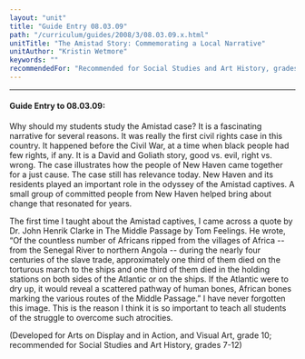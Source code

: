 ```yaml
---
layout: "unit"
title: "Guide Entry 08.03.09"
path: "/curriculum/guides/2008/3/08.03.09.x.html"
unitTitle: "The Amistad Story: Commemorating a Local Narrative"
unitAuthor: "Kristin Wetmore"
keywords: ""
recommendedFor: "Recommended for Social Studies and Art History, grades 7-12"
---
```

<body>
<hr/>
<h4>
Guide Entry to 08.03.09:
</h4>
<p>
Why should my students study the Amistad case? It is a fascinating narrative for several reasons. It was really the first civil rights case in this country. It happened before the Civil War, at a time when black people had few rights, if any. It is a David and Goliath story, good vs. evil, right vs. wrong. The case illustrates how the people of New Haven came together for a just cause. The case still has relevance today. New Haven and its residents played an important role in the odyssey of the Amistad captives. A small group of committed people from New Haven helped bring about change that resonated for years.
</p>
<p>
The first time I taught about the Amistad captives, I came across a quote by Dr. John Henrik Clarke in The Middle Passage by Tom Feelings. He wrote, “Of the countless number of Africans ripped from the villages of Africa -- from the Senegal River to northern Angola -- during the nearly four centuries of the slave trade, approximately one third of them died on the torturous march to the ships and one third of them died in the holding stations on both sides of the Atlantic or on the ships. If the Atlantic were to dry up, it would reveal a scattered pathway of human bones, African bones marking the various routes of the Middle Passage.” I have never forgotten this image. This is the reason I think it is so important to teach all students of the struggle to overcome such atrocities.
</p>
<p>
(Developed for Arts on Display and in Action, and Visual Art, grade 10; recommended for Social Studies and Art History, grades 7-12)
</p>
</body>
